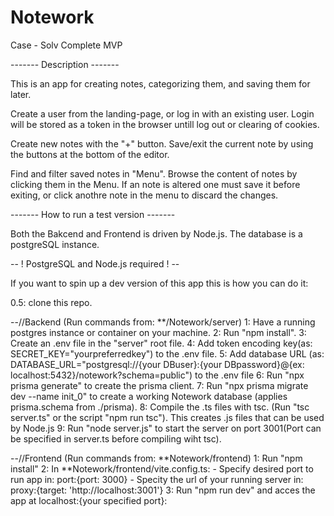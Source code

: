 # Notework
Case - Solv
Complete MVP

------- Description -------


This is an app for creating notes, categorizing them, and saving them for later.

Create a user from the landing-page, or log in with an existing user.
Login will be stored as a token in the browser untill log out or clearing of cookies.

Create new notes with the "+" button.
Save/exit the current note by using the buttons at the bottom of the editor.

Find and filter saved notes in "Menu".
Browse the content of notes by clicking them in the Menu.
If an note is altered one must save it before exiting, or click anothre note in the menu to discard the changes.


------- How to run a test version -------


Both the Bakcend and Frontend is driven by Node.js.
The database is a postgreSQL instance.

 -- ! PostgreSQL and Node.js required ! --

If you want to spin up a  dev version of this app this is how you can do it:

0.5: clone this repo.


--//Backend (Run commands from: **/Notework/server)
  1: Have a running postgres instance or container on your machine.
  2: Run "npm install".
  3: Create an .env file in the "server" root file.
  4: Add token encoding key(as: SECRET_KEY="yourpreferredkey") to the .env file.
  5: Add database URL (as: DATABASE_URL="postgresql://{your DBuser}:{your DBpassword}@{ex: localhost:5432}/notework?schema=public") to the .env file
  6: Run "npx prisma generate" to create the prisma client.
  7: Run "npx prisma migrate dev --name init_0" to create a working Notework database (applies prisma.schema from ./prisma).
  8: Compile the .ts files with tsc. (Run "tsc server.ts" or the script "npm run tsc"). This creates .js files that can be used by Node.js
  9: Run "node server.js" to start the server on port 3001(Port can be specified in server.ts before compiling wiht tsc).

--//Frontend (Run commands from: **Notework/frontend)
  1: Run "npm install"
  2: In **Notework/frontend/vite.config.ts:
      - Specify desired port to run app in: port:{port: 3000}
      - Specity the url of your running server in: proxy:{target: 'http://localhost:3001'}
  3: Run "npm run dev" and acces the app at localhost:{your specified port}: